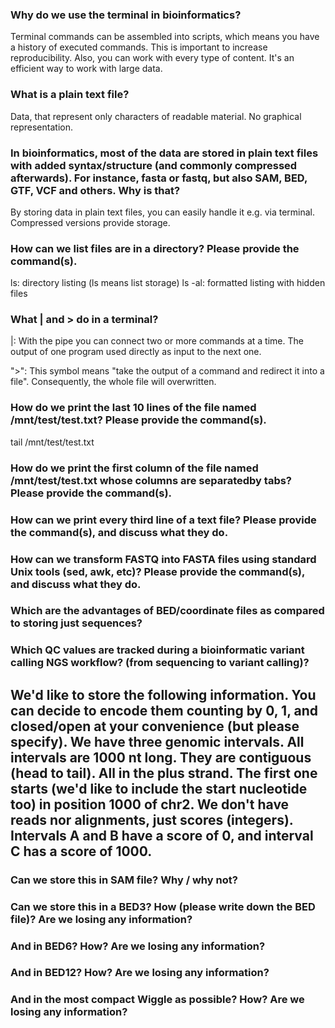 ### Why do we use the terminal in bioinformatics?
Terminal commands can be assembled into scripts, which means you have a history of executed commands. This is important to increase reproducibility. Also, you can work with every type of content. It's an efficient way to work with large data. 
### What is a plain text file?
Data, that represent only characters of readable material. No graphical representation. 

### In bioinformatics, most of the data are stored in plain text files with added syntax/structure (and commonly compressed afterwards). For instance, fasta or fastq, but also SAM, BED, GTF, VCF and others. Why is that?
By storing data in plain text files, you can easily handle it e.g. via terminal. Compressed versions provide storage. 

### How can we list files are in a directory? Please provide the command(s).
ls: directory listing (ls means list storage)
ls -al: formatted listing with hidden files

### What | and > do in a terminal?
|: With the pipe you can connect two or more commands at a time. The output of one program used directly as input to the next one.

">": This symbol means "take the output of a command and redirect it into a file". Consequently, the whole file will overwritten. 

### How do we print the last 10 lines of the file named /mnt/test/test.txt? Please provide the command(s).
tail /mnt/test/test.txt	

### How do we print the first column of the file named /mnt/test/test.txt whose columns are separatedby tabs? Please provide the command(s).


### How can we print every third line of a text file? Please provide the command(s), and discuss what they do.

### How can we transform FASTQ into FASTA files using standard Unix tools (sed, awk, etc)? Please provide the command(s), and discuss what they do.

### Which are the advantages of BED/coordinate files as compared to storing just sequences?

### Which QC values are tracked during a bioinformatic variant calling NGS workflow? (from sequencing to variant calling)?

## We'd like to store the following information. You can decide to encode them counting by 0, 1, and closed/open at your convenience (but please specify). We have three genomic intervals. All intervals are 1000 nt long. They are contiguous (head to tail). All in the plus strand. The first one starts (we'd like to include the start nucleotide too) in position 1000 of chr2. We don't have reads nor alignments, just scores (integers). Intervals A and B have a score of 0, and interval C has a score of 1000.

### Can we store this in SAM file? Why / why not?

### Can we store this in a BED3? How (please write down the BED file)? Are we losing any information?

### And in BED6? How? Are we losing any information?

### And in BED12? How? Are we losing any information?

### And in the most compact Wiggle as possible? How? Are we losing any information?

